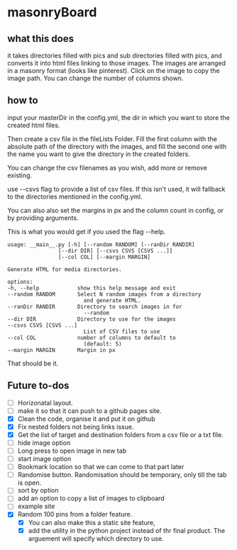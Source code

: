 # masonryBoard

## what this does

it takes directories filled with pics and sub directories filled with pics, and converts it into html files linking to those images. 
The images are arranged in a masonry format (looks like pinterest).
Click on the image to copy the image path.
You can change the number of columns shown.


## how to 

input your masterDir in the config.yml, the dir in which you want to store the created html files. 

Then create a csv file in the fileLists Folder.
Fill the first column with the absolute path of the directory with the images, and fill the second one with the name you want to give the directory in the created folders. 

You can change the csv filenames as you wish, add more or remove existing.

use --csvs flag to provide a list of csv files. If this isn't used, it will fallback to the directories mentioned in the config.yml.

You can also also set the margins in px and the column count in config, or by providing arguments. 

This is what you would get if you used the flag --help.

```
usage: __main__.py [-h] [--random RANDOM] [--ranDir RANDIR]
                [--dir DIR] [--csvs CSVS [CSVS ...]]
                [--col COL] [--margin MARGIN]

Generate HTML for media directories.

options:
-h, --help            show this help message and exit
--random RANDOM       Select N random images from a directory   
                        and generate HTML.
--ranDir RANDIR       Directory to search images in for
                        --random
--dir DIR             Directory to use for the images
--csvs CSVS [CSVS ...]
                        List of CSV files to use
--col COL             number of columns to default to
                        (default: 5)
--margin MARGIN       Margin in px
```

That should be it. 


## Future to-dos

- [ ] Horizonatal layout. 
- [ ] make it so that it can push to a github pages site.
- [x] Clean the code, organise it and put it on github
- [x] Fix nested folders not being links issue.
- [x] Get the list of target and destination folders from a csv file or a txt file.
- [ ] hide image option
- [ ] Long press to open image in new tab
- [ ] start image option
- [ ] Bookmark location so that we can come to that part later
- [ ] Randomise button. Randomisation should be temporary, only till the tab is open. 
- [ ] sort by option
- [ ] add an option to copy a list of images to clipboard
- [ ] example site
- [x] Random 100 pins from a folder feature. 
	- [x] You can also make this a static site feature, 
	- [x] add the utility in the python project instead of thr final product. The arguement will specify which directory to use.